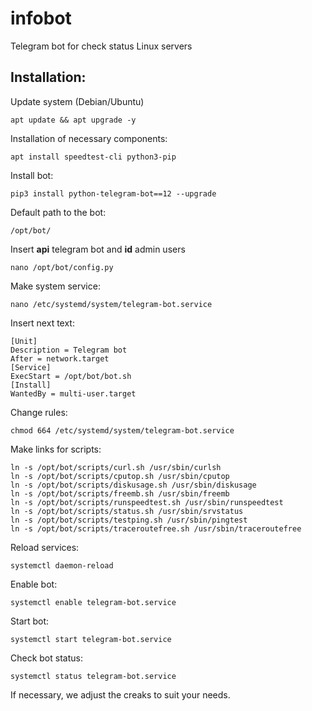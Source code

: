 # infobot
Telegram bot for check status Linux servers
## Installation:
Update system (Debian/Ubuntu)
```
apt update && apt upgrade -y
```
Installation of necessary components:
```
apt install speedtest-cli python3-pip
```
Install bot:
```
pip3 install python-telegram-bot==12 --upgrade
```
Default path to the bot:
```
/opt/bot/
```
Insert **api** telegram bot and **id** admin users
```
nano /opt/bot/config.py
```
Make system service:
```
nano /etc/systemd/system/telegram-bot.service
```
Insert next text:
```
[Unit]
Description = Telegram bot
After = network.target
[Service]
ExecStart = /opt/bot/bot.sh
[Install]
WantedBy = multi-user.target
```
Change rules:
```
chmod 664 /etc/systemd/system/telegram-bot.service
```
Make links for scripts:
```
ln -s /opt/bot/scripts/curl.sh /usr/sbin/curlsh
ln -s /opt/bot/scripts/cputop.sh /usr/sbin/cputop
ln -s /opt/bot/scripts/diskusage.sh /usr/sbin/diskusage
ln -s /opt/bot/scripts/freemb.sh /usr/sbin/freemb
ln -s /opt/bot/scripts/runspeedtest.sh /usr/sbin/runspeedtest
ln -s /opt/bot/scripts/status.sh /usr/sbin/srvstatus
ln -s /opt/bot/scripts/testping.sh /usr/sbin/pingtest
ln -s /opt/bot/scripts/traceroutefree.sh /usr/sbin/traceroutefree
```
Reload services:
```
systemctl daemon-reload
```
Enable bot:
```
systemctl enable telegram-bot.service
```
Start bot:
```
systemctl start telegram-bot.service
```
Check bot status:
```
systemctl status telegram-bot.service
```
If necessary, we adjust the creaks to suit your needs.
